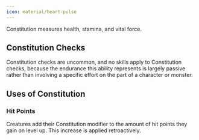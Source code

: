 ```yaml
---
icon: material/heart-pulse
---
```


Constitution measures health, stamina, and vital force.

## Constitution Checks

Constitution checks are uncommon, and no skills apply to Constitution checks, because the endurance this ability represents is largely passive rather than involving a specific effort on the part of a character or monster.

## Uses of Constitution

### Hit Points

Creatures add their Constitution modifier to the amount of hit points they gain on level up. This increase is applied retroactively.